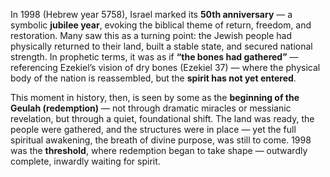 In 1998 (Hebrew year 5758), Israel marked its **50th anniversary** — a symbolic **jubilee year**, evoking the biblical theme of return, freedom, and restoration. Many saw this as a turning point: the Jewish people had physically returned to their land, built a stable state, and secured national strength. In prophetic terms, it was as if **“the bones had gathered”** — referencing Ezekiel’s vision of dry bones (Ezekiel 37) — where the physical body of the nation is reassembled, but the **spirit has not yet entered**.

This moment in history, then, is seen by some as the **beginning of the Geulah (redemption)** — not through dramatic miracles or messianic revelation, but through a quiet, foundational shift. The land was ready, the people were gathered, and the structures were in place — yet the full spiritual awakening, the breath of divine purpose, was still to come. 1998 was the **threshold**, where redemption began to take shape — outwardly complete, inwardly waiting for spirit.
